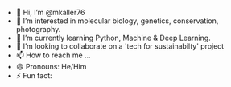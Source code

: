- 👋 Hi, I’m @mkaller76
- 👀 I’m interested in molecular biology, genetics, conservation, photography. 
- 🌱 I’m currently learning Python, Machine & Deep Learning.
- 💞️ I’m looking to collaborate on a 'tech for sustainabilty' project
- 📫 How to reach me ...
- 😄 Pronouns: He/Him
- ⚡ Fun fact: 

<!---
mkaller76/mkaller76 is a ✨ special ✨ repository because its `README.md` (this file) appears on your GitHub profile.
You can click the Preview link to take a look at your changes.
--->
